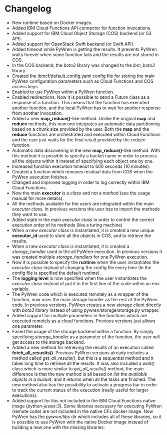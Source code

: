 # Changelog

* New runtime based on Docker images.
* Added IBM Cloud Functions API connector for function invocations.
* Added support for IBM Cloud Object Storage (COS) backend (or S3 API).
* Added support for OpenStack Swift backend (or Swift API).
* Added timeout while PyWren is getting the results. It prevents PyWren waits forever when some function fails and the results are not stored in COS.
* In the COS backend, the *boto3* library was changed to the *ibm_boto3* library.
* Created the ibmcf/default_config.yaml config file for storing the main PyWren configuration parameters such as Cloud Functions and COS access keys.
* Enabled to use PyWren within a PyWren function.
* Enabled redirections. Now it is possible to send a *Future* class as a response of a function. This means that the function has executed another function, and the local PyWren has to wait for another response from another invocation.
* Added a new **map_reduce()**-like method: Unlike the original **map** and **reduce** methods, this new one integrates an automatic data partitioning based on a chunk size provided by the user. Both the **map** and the **reduce** functions are orchestrated and executed within Cloud Functions and the user just waits for the final result provided by the reduce function.
* Automatic data discovering in the new **map_reduce()**-like method. With this method it is possible to specify a bucket name in order to process all the objects within it instead of specifying each object one by one.
* Increased function execution timeout to 600 seconds (10 minutes).
* Created a function which removes residual data from COS when the PyWren execution finishes.
* Changed and improved logging in order to log correctly within IBM Cloud Functions.
* Now the main **executor** is a *class* and not a *method* (see the usage manual for more details).
* All the methods available for the users are integrated within the main *executor class*. In previous versions the user has to import the methods they want to use.
* Added state in the main *executor class* in order to control the correct execution order of its methods (like a turing machine)
* When a new *executor class* is instantiated, it is created a new unique **executor_id** used to store all the objects in COS, and to retrieve the results.
* When a new *executor class* is instantiated, it is created a *storage_handler* used in the all PyWren execution. In previous versions it was created multiple *storage_handlers* for one PyWren execution.
* Now it is possible to specify the **runtime** when the user instantiates the *executor class* instead of changing the config file every time (In the config file is specified the default runtime).
* The **logging level** is now specified when the user instantiates the *executor class* instead of put it in the first line of the code within an env variable.
* The PyWren code which is executed remotely as a wrapper of the function, now uses the main storage handler as the rest of the PyWren code. In previous versions, PyWren creates a new storage client directly with *boto3* library instead of using pywren/storage/storage.py wrapper. 
* Added support for multiple parameters in the functions which are executed remotely as a cloud functions. Previous versions just allows one parameter.
* Eased the usage of the storage backend within a function. By simply specifying *storage_handler* as a parameter of the function, the user will get access to the storage backend.
* Added a new method for retrieving the results of an execution called **fetch_all_resuslts()**. Previous PyWren versions already includes a method called *get_all_results()*, but this is a sequential method and it takes long time to retrieve all the results. It was also included a *wait()* class which is more similar to *get_all_results()* method, the main difference is that the new method is all based on *list the available objects in a bucket*, and it returns when all the tasks are finished. The new method also has the possibility to activate a progress bar in order to track the current status of the execution (really useful for larger executions).
* Added support for libs not included in the IBM Cloud Functions native image (*python-jessie:3*). Some libraries necessary for executing PyWren (remote code) are not included in the native CFs docker image. Now PyWren has the *pywren/libs* dir which includes all of these libraries, so it is possible to use PyWren with the native Docker image instead of building a new one with the missing libraries.
